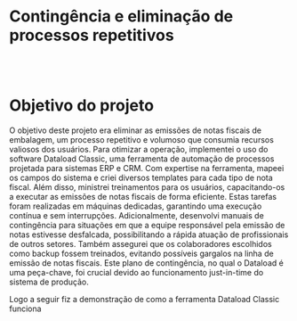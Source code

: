 <!DOCTYPE html>
<html>
<head>
<body> 
  <h1>Contingência e eliminação de processos repetitivos</h1>
<br><br>
  <h1>Objetivo do projeto</h1>
<div style='text-align:right'> 
    </div>
<p>O objetivo deste projeto era eliminar as emissões de notas fiscais de embalagem, um processo repetitivo e volumoso que consumia recursos valiosos dos usuários. Para otimizar a  operação, implementei o uso do software Dataload Classic, uma ferramenta de automação de processos projetada para sistemas ERP e CRM. Com expertise na ferramenta, mapeei os campos do sistema e criei diversos templates para cada tipo de nota fiscal. Além disso, ministrei treinamentos para os usuários, capacitando-os a executar as emissões de notas fiscais de forma eficiente. Estas tarefas foram realizadas em máquinas dedicadas, garantindo uma execução contínua e sem interrupções.
Adicionalmente, desenvolvi manuais de contingência para situações em que a equipe responsável pela emissão de notas estivesse desfalcada, possibilitando a rápida atuação de profissionais de outros setores. Também assegurei que os colaboradores escolhidos como backup fossem treinados, evitando possíveis gargalos na linha de emissão de notas fiscais. Este plano de contingência, no qual o Dataload é uma peça-chave, foi crucial devido ao funcionamento just-in-time do sistema de produção.</p>

Logo a seguir fiz a demonstração de como a ferramenta Dataload Classic funciona


  </body>
  </html>
